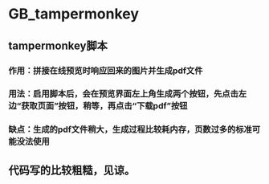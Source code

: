 # GB_tampermonkey
## tampermonkey脚本

### 作用：拼接在线预览时响应回来的图片并生成pdf文件
### 用法：启用脚本后，会在预览界面左上角生成两个按钮，先点击左边“获取页面”按钮，稍等，再点击“下载pdf”按钮
### 缺点：生成的pdf文件稍大，生成过程比较耗内存，页数过多的标准可能没法使用

## 代码写的比较粗糙，见谅。
